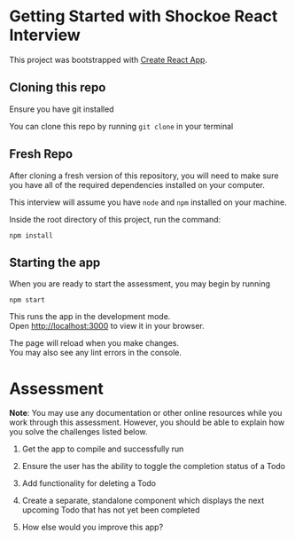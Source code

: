 # Getting Started with Shockoe React Interview

This project was bootstrapped with [Create React App](https://github.com/facebook/create-react-app).

## Cloning this repo

Ensure you have git installed

You can clone this repo by running `git clone` in your terminal

## Fresh Repo

After cloning a fresh version of this repository, you will need to make sure you have all of the required dependencies installed on your computer.

This interview will assume you have `node` and `npm` installed on your machine.

Inside the root directory of this project, run the command:

```
npm install
```

## Starting the app

When you are ready to start the assessment, you may begin by running

```
npm start
```

This runs the app in the development mode.\
Open [http://localhost:3000](http://localhost:3000) to view it in your browser.

The page will reload when you make changes.\
You may also see any lint errors in the console.

# Assessment

**Note**: You may use any documentation or other online resources while you work through this assessment. However, you should be able to explain how you solve the challenges listed below.

1. Get the app to compile and successfully run

2. Ensure the user has the ability to toggle the completion status of a Todo

3. Add functionality for deleting a Todo

4. Create a separate, standalone component which displays the next upcoming Todo that has not yet been completed

5. How else would you improve this app?
